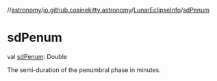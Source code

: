 //[astronomy](../../../index.md)/[io.github.cosinekitty.astronomy](../index.md)/[LunarEclipseInfo](index.md)/[sdPenum](sd-penum.md)

# sdPenum

val [sdPenum](sd-penum.md): Double

The semi-duration of the penumbral phase in minutes.
